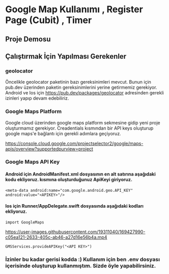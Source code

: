# Google Map Kullanımı , Register Page (Cubit) , Timer 

## Proje Demosu





## Çalıştırmak İçin Yapılması Gerekenler

### geolocator

Öncelikle geolocator paketinin bazı gereksinimleri mevcut. Bunun için pub.dev üzerinden paketin gereksinimlerini yerine getirmemiz gerekiyor.
Android ve Ios için https://pub.dev/packages/geolocator adresinden gerekli izinleri yapıp devam edebiliriz.

### Google Maps Platform

Google cloud üzerinden google maps platform sekmesine gidip yeni proje oluşturmamız gerekiyor.
Creadentials kısmından bir API keys oluşturup google maps'e bağlantı için gerekli adımlara geçiyoruz.

https://console.cloud.google.com/projectselector2/google/maps-apis/overview?supportedpurview=project


### Google Maps API Key

#### Android için AndroidManifest.xml dosyasının en alt satırına aşağıdaki kodu ekliyoruz. <APIKEY> kısmına oluşturduğunuz ApiKeyi giriyoruz.
  
`<meta-data android:name="com.google.android.geo.API_KEY" android:value="<APIKEY>"/>`

#### Ios için Runner/AppDelegate.swift dosyasında aşağıdaki kodları ekliyoruz.
  
   `import GoogleMaps`

https://user-images.githubusercontent.com/19311040/169427990-c05ea121-2633-405c-ab46-a27d16e56b4a.mp4


  
  `GMSServices.provideAPIKey("<API KEY>")`
  
   
  ### İzinler bu kadar gerisi kodda :) Kullanım için ben .env dosyası içerisinde oluşturup kullanmıştım. Sizde öyle yapabilirsiniz.
